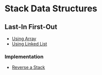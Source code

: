 # Stack Data Structures

## Last-In First-Out

- [Using Array](Stack.java)
- [Using Linked List](StackLL.java)

### Implementation

- [Reverse a Stack](ReverseStack.java)
